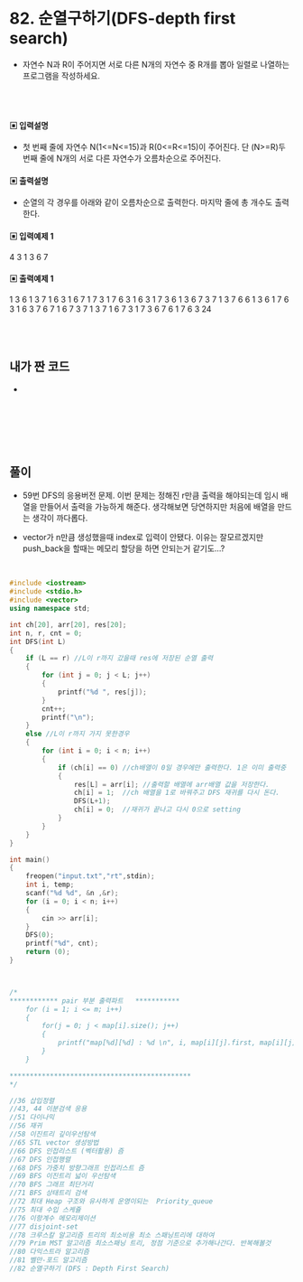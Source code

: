 # 82. 순열구하기(DFS-depth first search)

* 자연수 N과 R이 주어지면 서로 다른 N개의 자연수 중 R개를 뽑아 일렬로 나열하는 프로그램을 작성하세요. 




<br/>
<br/>

#### ▣ 입력설명

* 첫 번째 줄에 자연수 N(1<=N<=15)과 R(0<=R<=15)이 주어진다. 단 (N>=R)두 번째 줄에 N개의 서로 다른 자연수가 오름차순으로 주어진다.





#### ▣ 출력설명

* 순열의 각 경우를 아래와 같이 오름차순으로 출력한다. 마지막 줄에 총 개수도 출력한다.



#### ▣ 입력예제 1
4 3
1 3 6 7





#### ▣ 출력예제 1
1 3 6
1 3 7
1 6 3
1 6 7
1 7 3
1 7 6
3 1 6
3 1 7
3 6 1
3 6 7
3 7 1
3 7 6
6 1 3
6 1 7
6 3 1
6 3 7
6 7 1
6 7 3
7 1 3
7 1 6
7 3 1
7 3 6
7 6 1
7 6 3
24


<br/>
<br/>


## 내가 짠 코드
* 

<br/>

```c++


```


<br><br> 

## 풀이
* 59번 DFS의 응용버전 문제. 이번 문제는 정해진 r만큼 출력을 해야되는데 임시 배열을 만들어서 출력을 가능하게 해준다. 생각해보면 당연하지만 처음에 배열을 만드는 생각이 까다롭다.

* vector가 n만큼 생성했을때 index로 입력이 안됐다. 이유는 잘모르겠지만 push_back을 할때는 메모리 할당을 하면 안되는거 같기도...?
<br/>

```c++
#include <iostream>
#include <stdio.h>
#include <vector>
using namespace std;

int ch[20], arr[20], res[20];
int n, r, cnt = 0;
int DFS(int L)
{
	if (L == r) //L이 r까지 갔을때 res에 저장된 순열 출력 
	{
		for (int j = 0; j < L; j++)
		{
			printf("%d ", res[j]);
		}
		cnt++;
		printf("\n");
	}
	else //L이 r까지 가지 못한경우 
	{
		for (int i = 0; i < n; i++)
		{
			if (ch[i] == 0) //ch배열이 0일 경우에만 출력한다. 1은 이미 출력중 
			{
				res[L] = arr[i]; //출력할 배열에 arr배열 값을 저장한다. 
				ch[i] = 1;	//ch 배열을 1로 바꿔주고 DFS 재귀를 다시 돈다. 
				DFS(L+1);
				ch[i] = 0;	//재귀가 끝나고 다시 0으로 setting 
			}
		}
	}
}

int main()
{
	freopen("input.txt","rt",stdin);
	int i, temp;
	scanf("%d %d", &n ,&r);
	for (i = 0; i < n; i++)
	{
		cin >> arr[i];
	}
	DFS(0);
	printf("%d", cnt);
	return (0);
} 



/*
************ pair 부분 출력파트   ***********
 	for (i = 1; i <= m; i++)
	{
		for(j = 0; j < map[i].size(); j++)
		{
			printf("map[%d][%d] : %d \n", i, map[i][j].first, map[i][j].second);
		}
	}

*********************************************
*/

//36 삽입정렬 
//43, 44 이분검색 응용 
//51 다이나믹 
//56 재귀
//58 이진트리 깊이우선탐색 
//65 STL vector 생성방법 
//66 DFS 인접리스트 (벡터활용) 즘 
//67 DFS 인접행렬 
//68 DFS 가중치 방향그래프 인접리스트 즘 
//69 BFS 이진트리 넓이 우선탐색 
//70 BFS 그래프 최단거리 
//71 BFS 상태트리 검색 
//72 최대 Heap 구조와 유사하게 운영이되는  Priority_queue
//75 최대 수입 스케쥴
//76 이항계수 메모리제이션 
//77 disjoint-set
//78 크루스칼 알고리즘 트리의 최소비용 최소 스패닝트리에 대하여
//79 Prim MST 알고리즘 최소스패닝 트리, 정점 기준으로 추가해나간다. 반복해볼것
//80 다익스트라 알고리즘
//81 벨만-포드 알고리즘
//82 순열구하기 (DFS : Depth First Search) 
```
